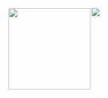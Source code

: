 <img align='right' src="http://mazassumnida.wtf/api/v2/generate_badge?boj=qnfkzhs1998">
<img align='right' src="https://github-readme-stats.vercel.app/api?username=qnfkzhs" height="165">
